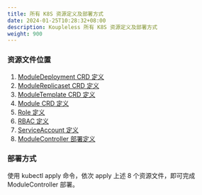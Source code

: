 ```yaml
---
title: 所有 K8S 资源定义及部署方式
date: 2024-01-25T10:28:32+08:00
description: Koupleless 所有 K8S 资源定义及部署方式
weight: 900
---
```


### 资源文件位置

1. [ModuleDeployment CRD 定义](https://github.com/koupleless/koupleless/blob/main/module-controller/config/crd/bases/koupleless.io_moduledeployments.yaml)
2. [ModuleReplicaset CRD 定义](https://github.com/koupleless/koupleless/blob/main/module-controller/config/crd/bases/koupleless.io_modulereplicasets.yaml) 
3. [ModuleTemplate CRD 定义](https://github.com/koupleless/koupleless/blob/main/module-controller/config/crd/bases/koupleless.io_moduletemplates.yaml)
4. [Module CRD 定义](https://github.com/koupleless/koupleless/blob/main/module-controller/config/crd/bases/koupleless.io_modules.yaml)
5. [Role 定义](https://github.com/koupleless/koupleless/blob/master/module-controller/config/rbac/role.yaml)
6. [RBAC 定义](https://github.com/koupleless/koupleless/blob/master/module-controller/config/rbac/role_binding.yaml)
7. [ServiceAccount 定义](https://github.com/koupleless/koupleless/blob/master/module-controller/config/rbac/service_account.yaml)
8. [ModuleController 部署定义](https://github.com/koupleless/koupleless/blob/master/module-controller/config/samples/module-deployment-controller.yaml)

### 部署方式

使用 kubectl apply 命令，依次 apply 上述 8 个资源文件，即可完成 ModuleController 部署。

<br/>
<br/>
